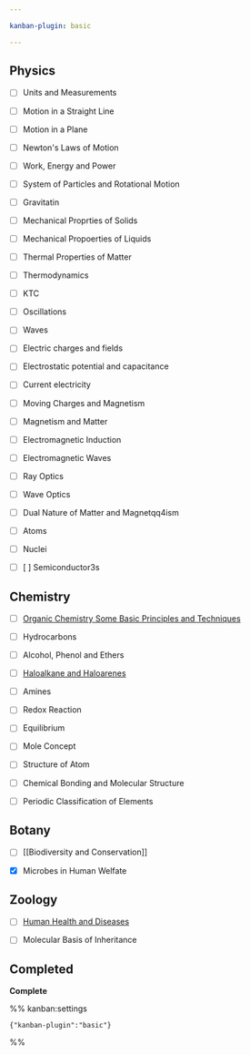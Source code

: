 ```yaml
---

kanban-plugin: basic

---
```


## Physics

- [ ] Units and Measurements
- [ ] Motion in a Straight Line
- [ ] Motion in a Plane
- [ ] Newton's Laws of Motion
- [ ] Work, Energy and Power
- [ ] System of Particles and Rotational Motion
- [ ] Gravitatin
- [ ] Mechanical Proprties of Solids
- [ ] Mechanical Propoerties of Liquids
- [ ] Thermal Properties of Matter
- [ ] Thermodynamics
- [ ] KTC
- [ ] Oscillations
- [ ] Waves
- [ ] Electric charges and fields
- [ ] Electrostatic potential and capacitance
- [ ] Current electricity
- [ ] Moving Charges and Magnetism
- [ ] Magnetism and Matter
- [ ] Electromagnetic Induction
- [ ] Electromagnetic Waves
- [ ] Ray Optics
- [ ] Wave Optics
- [ ] Dual Nature of Matter and Magnetqq4ism
- [ ] Atoms
- [ ] Nuclei
- [ ] [ ] Semiconductor3s


## Chemistry

- [ ] [Organic Chemistry  Some Basic Principles and Techniques](Organic%20Chemistry%20%20Some%20Basic%20Principles%20and%20Techniques.md)
- [ ] Hydrocarbons
- [ ] Alcohol, Phenol and Ethers
- [ ] [Haloalkane and Haloarenes](Haloalkane%20and%20Haloarenes.md)
- [ ] Amines
- [ ] Redox Reaction
- [ ] Equilibrium
- [ ] Mole Concept
- [ ] Structure of Atom
- [ ] Chemical Bonding and Molecular Structure
- [ ] Periodic Classification of Elements


## Botany

- [ ] [[Biodiversity and Conservation]]
- [x] Microbes in Human Welfate


## Zoology

- [ ] [Human Health and Diseases](Human%20Health%20and%20Diseases.md)
- [ ] Molecular Basis of Inheritance


## Completed

**Complete**




%% kanban:settings
```
{"kanban-plugin":"basic"}
```
%%